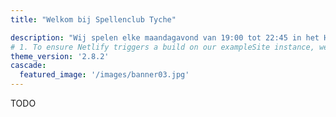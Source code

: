 ```yaml
---
title: "Welkom bij Spellenclub Tyche"

description: "Wij spelen elke maandagavond van 19:00 tot 22:45 in het Herman Wesselink College, Startbaan 3 in Amstelveen"
# 1. To ensure Netlify triggers a build on our exampleSite instance, we need to change a file in the exampleSite directory.
theme_version: '2.8.2'
cascade:
  featured_image: '/images/banner03.jpg'
---
```


TODO
